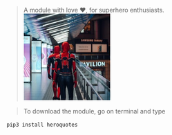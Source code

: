 > A module with love :heart:, for superhero enthusiasts.
![Spiderman](https://github.com/AbhijeetRai/HEROQUOTES/blob/master/pexels-ahmad-qime-2859016%20(2).jpg)

> To download the module, go on terminal and type
```bash
pip3 install heroquotes
```
